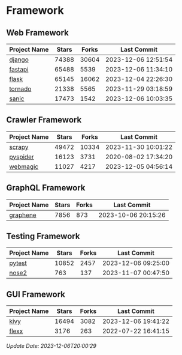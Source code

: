 # Framework

## Web Framework
| Project Name | Stars | Forks | Last Commit |
| ------------ | ----- | ----- | ----------- |
| [django](https://github.com/django/django) | 74388 | 30604 | 2023-12-06 12:51:54 |
| [fastapi](https://github.com/tiangolo/fastapi) | 65488 | 5539 | 2023-12-06 11:34:10 |
| [flask](https://github.com/pallets/flask) | 65145 | 16062 | 2023-12-04 22:26:30 |
| [tornado](https://github.com/tornadoweb/tornado) | 21338 | 5565 | 2023-11-29 03:18:59 |
| [sanic](https://github.com/sanic-org/sanic) | 17473 | 1542 | 2023-12-06 10:03:35 |

## Crawler Framework
| Project Name | Stars | Forks | Last Commit |
| ------------ | ----- | ----- | ----------- |
| [scrapy](https://github.com/scrapy/scrapy) | 49472 | 10334 | 2023-11-30 10:01:22 |
| [pyspider](https://github.com/binux/pyspider) | 16123 | 3731 | 2020-08-02 17:34:20 |
| [webmagic](https://github.com/code4craft/webmagic) | 11027 | 4217 | 2023-12-05 04:56:14 |

## GraphQL Framework
| Project Name | Stars | Forks | Last Commit |
| ------------ | ----- | ----- | ----------- |
| [graphene](https://github.com/graphql-python/graphene) | 7856 | 873 | 2023-10-06 20:15:26 |

## Testing Framework
| Project Name | Stars | Forks | Last Commit |
| ------------ | ----- | ----- | ----------- |
| [pytest](https://github.com/pytest-dev/pytest) | 10852 | 2457 | 2023-12-06 09:25:00 |
| [nose2](https://github.com/nose-devs/nose2) | 763 | 137 | 2023-11-07 00:47:50 |

## GUI Framework
| Project Name | Stars | Forks | Last Commit |
| ------------ | ----- | ----- | ----------- |
| [kivy](https://github.com/kivy/kivy) | 16494 | 3082 | 2023-12-06 19:41:22 |
| [flexx](https://github.com/flexxui/flexx) | 3176 | 263 | 2022-07-22 16:41:15 |

*Update Date: 2023-12-06T20:00:29*